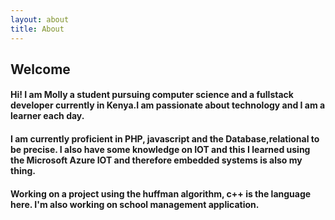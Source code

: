 ```yaml
---
layout: about
title: About
---
```


## Welcome 

#### Hi! I am Molly a student pursuing computer science and a fullstack developer currently in Kenya.I am passionate about technology and I am a learner each day.

#### I am currently proficient in PHP, javascript and the Database,relational to be precise. I also have some knowledge on IOT and this I learned using the Microsoft Azure IOT and therefore embedded systems is also my thing.

#### Working on a project using the huffman algorithm, c++ is the language here. I'm also working on school management application.



